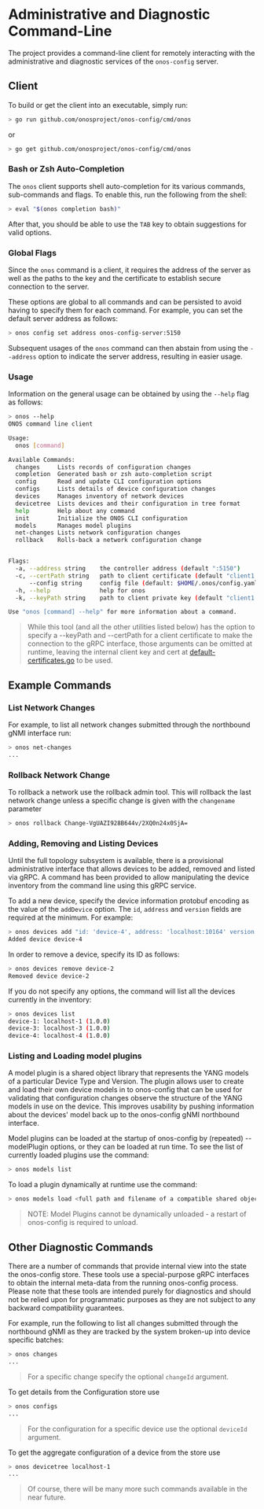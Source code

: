 # Administrative and Diagnostic Command-Line
The project provides a command-line client for remotely 
interacting with the administrative and diagnostic services of the `onos-config` server.

## Client
To build or get the client into an executable, simply run:
```bash
> go run github.com/onosproject/onos-config/cmd/onos
```
or
```bash
> go get github.com/onosproject/onos-config/cmd/onos
```

### Bash or Zsh Auto-Completion
The `onos` client supports shell auto-completion for its various
commands, sub-commands and flags. To enable this, run the following from the shell:
```bash
> eval "$(onos completion bash)"
```
After that, you should be able to use the `TAB` key to obtain suggestions for 
valid options.

### Global Flags
Since the `onos` command is a client, it requires the address of the server as well
as the paths to the key and the certificate to establish secure connection to the 
server.

These options are global to all commands and can be persisted to avoid having to
specify them for each command. For example, you can set the default server address
as follows:
```bash
> onos config set address onos-config-server:5150
```

Subsequent usages of the `onos` command can then abstain from using the `--address` 
option to indicate the server address, resulting in easier usage.

### Usage
Information on the general usage can be obtained by using the `--help` flag as follows:
```bash
> onos --help
ONOS command line client

Usage:
  onos [command]

Available Commands:
  changes     Lists records of configuration changes
  completion  Generated bash or zsh auto-completion script
  config      Read and update CLI configuration options
  configs     Lists details of device configuration changes
  devices     Manages inventory of network devices
  devicetree  Lists devices and their configuration in tree format
  help        Help about any command
  init        Initialize the ONOS CLI configuration
  models      Manages model plugins
  net-changes Lists network configuration changes
  rollback    Rolls-back a network configuration change


Flags:
  -a, --address string    the controller address (default ":5150")
  -c, --certPath string   path to client certificate (default "client1.crt")
      --config string     config file (default: $HOME/.onos/config.yaml)
  -h, --help              help for onos
  -k, --keyPath string    path to client private key (default "client1.key")

Use "onos [command] --help" for more information about a command.
```

> While this tool (and all the other utilities listed below) has the option to
> specify a --keyPath and --certPath for a client certificate to make the connection
> to the gRPC interface, those arguments can be omitted at runtime, leaving
> the internal client key and cert at 
> [default-certificates.go](../pkg/certs/default-certificates.go) to be used.


## Example Commands

### List Network Changes
For example, to list all network changes submitted through the northbound gNMI interface run:
```bash
> onos net-changes
...
```

### Rollback Network Change
To rollback a network use the rollback admin tool. This will rollback the last network
change unless a specific change is given with the `changename` parameter
```bash
> onos rollback Change-VgUAZI928B644v/2XQ0n24x0SjA=
```

### Adding, Removing and Listing Devices
Until the full topology subsystem is available, there is a provisional 
administrative interface that allows devices to be added, removed and listed via gRPC.
A command has been provided to allow manipulating the device inventory from the command
line using this gRPC service.

To add a new device, specify the device information protobuf encoding as the value of the 
`addDevice` option. The `id`, `address` and `version` fields are required at the minimum.
For example:

```bash
> onos devices add "id: 'device-4', address: 'localhost:10164' version: '1.0.0'"
Added device device-4
```

In order to remove a device, specify its ID as follows:
```bash
> onos devices remove device-2 
Removed device device-2
```

If you do not specify any options, the command will list all the devices currently in the inventory:
```bash
> onos devices list
device-1: localhost-1 (1.0.0)
device-3: localhost-3 (1.0.0)
device-4: localhost-4 (1.0.0)
```

### Listing and Loading model plugins
A model plugin is a shared object library that represents the YANG models of a
particular Device Type and Version. The plugin allows user to create and load
their own device models in to onos-config that can be used for validating that
configuration changes observe the structure of the YANG models in use on the
device. This improves usability by pushing information about the devices'
model back up to the onos-config gNMI northbound interface.

Model plugins can be loaded at the startup of onos-config by (repeated) --modelPlugin
options, or they can be loaded at run time. To see the list of currently loaded
plugins use the command:
```bash
> onos models list
```

To load a plugin dynamically at runtime use the command:
```bash
> onos models load <full path and filename of a compatible shared object library>
```
> NOTE: Model Plugins cannot be dynamically unloaded - a restart of onos-config
> is required to unload.

## Other Diagnostic Commands
There are a number of commands that provide internal view into the state the onos-config store.
These tools use a special-purpose gRPC interfaces to obtain the internal meta-data
from the running onos-config process. Please note that these tools are intended purely for
diagnostics and should not be relied upon for programmatic purposes as they are not subject
to any backward compatibility guarantees.

For example, run the following to list all changes submitted through the northbound gNMI 
as they are tracked by the system broken-up into device specific batches:
```bash
> onos changes
...
```
> For a specific change specify the optional `changeId` argument.


To get details from the Configuration store use
```bash
> onos configs
...
```
> For the configuration for a specific device use the optional `deviceId` argument.


To get the aggregate configuration of a device from the store use
```bash
> onos devicetree localhost-1
...
```

> Of course, there will be many more such commands available in the near future.
